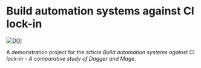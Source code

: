 # Build automation systems against CI lock-in
[![DOI](https://zenodo.org/badge/552818823.svg)](https://zenodo.org/badge/latestdoi/552818823)

A demonstration project for the article _Build automation systems against CI lock-in - A comparative study of Dagger and Mage_.
